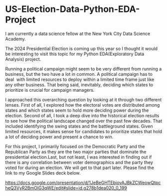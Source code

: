 # US-Election-Data-Python-EDA-Project
I am currently a data science fellow at the New York City Data Science Academy.

The 2024 Presidential Election is coming up this year so I thought it would be interesting to visit this topic for my Python EDA(Exploratory Data Analysis) project.

Running a political campaign might seem to be very different from running a business, but the two have a lot in common. A political campaign has to deal  with limited resources to deploy within a limited time frame just like any other business. That being said, inevitably, deciding which states to prioritize is crucial for campaign managers. 

I approached this overarching question by looking at it through two different lenses. First of all, I explored how the electoral votes are distributed among states and which states seem to hold more deciding power during the election. Second of all, I took a deep dive into the historical election results to see how the political landscape changed over the past few decades. That included identifying the swing states and the battleground states. Given limited resources, it makes sense for candidates to prioritize states that hold a lot of deciding power and present a chance to win.

For this project, I primarily focused on the Democratic Party and the Republican Party as they are the two major parties that dominate the presidential election.Last, but not least, I was interested in finding out if there is any correlation between voter demographics and the party they voted for during an election. We will get to that part later. Please find the link to my Google Slides deck below.

https://docs.google.com/presentation/d/1JeBeGHTEbiovAJBkZCWeowQtpcheQ3VyR2BmOlG3qWE/edit#slide=id.g278b1dea020_0_199

